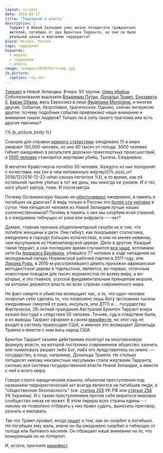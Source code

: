 ```yaml
---
layout: ru-post
date: 2019-03-17
title: "Терроризм и власть"
description: |
  Терракт в Новой Зеландии унес жизни пятидесяти гражданских
  жителей, погибших от рук Брентона Тарранта, но они ли были
  реальной целью и жертвами террориста?
place: Москва, Россия
tags: терроризм
keywords:
  - мораль
  - терроризм
  - власть
image: /images/2019/03/trump.jpg
jb_picture:
  caption: ria.net
---
```


[Терракт](https://korrespondent.net/world/4076051-terakt-v-novoi-zelandyy-zaderzhannyi-strelok-sovershyl-oba-napadenyia)
в Новой Зеландии. Вчера. 50 трупов. [Один убийца](https://korrespondent.net/world/4075598-strelba-v-zelandyy-ustanovlena-lychnost-strelka).
Соболезнования выразили [Владимир Путин](http://kremlin.ru/events/president/news/60069),
[Дональд Трамп](https://twitter.com/realDonaldTrump/status/1106520743855251456),
[Елизавета II](https://www.royal.uk/message-queen-people-new-zealand),
[Барак Обама](https://www.facebook.com/6815841748/posts/10156556513546749?sfns=mo),
весь Евросоюз в лице
[Федерики Могерини](https://eeas.europa.eu/headquarters/headquarters-homepage/59634/statement-high-representativevice-president-federica-mogherini-terrorist-attacks-christchurch_en),
и многие другие. Событие, безусловно, трагическое. Однако,
сейчас интересно другое: почему подобные события привлекают наше внимание и внимание наших лидеров?
Только ли в силу своего трагизма или есть другие причины?

{% jb_picture_body %}

<!--more-->

Сначала для справки
[немного статистики](http://death-life.ru/prochie-voprosy/43-skolko-lyudey-umiraet-v-den-god-minutu-sekundu-v-mire-rossii-moskve.html):
ежедневно (!) в мире умирает 150,000 человек, из них 40 тысяч от голода.
3000 человек гибнет ежедневно в результате дорожно-транспортных происшествий,
а [1000 человек](https://en.wikipedia.org/wiki/List_of_countries_by_intentional_homicide_rate) становится
жертвами убийц. Тысяча. Ежедневно.

В мечетях Крайстчерча погибло 50 человек. Каждого из них похоронят
с почестями, как [ни в чем неповинную жертву]({% post_url 2016/12/2016-12-22-what-causes-terrorism %}),
в то время, как об остальной тысяче убитых в тот же день, мы никогда не узнаем.
И о тех, кого убьют завтра, тоже. И послезавтра.

Почему Останкинскую башню не [обесточивают](https://tvzvezda.ru/news/vstrane_i_mire/content/201903160322-osqv.htm)
ежедневно, в память о погибших на дорогах? А ведь только в России это
[более ста человек](http://death-life.ru/prochie-voprosy/43-skolko-lyudey-umiraet-v-den-god-minutu-sekundu-v-mire-rossii-moskve.html)
в сутки. Чем пятьдесят человек из Новой Зеландии лучше наших соотечественников? Почему
в память о них мы скорбим всей страной, а о ежедневно гибнущих от рака или
инфракта --- нет?

Думаю, главная причина общепланетарной скорби не в том, что погибли
женщины и дети. Они гибнут, как показывает статистика, ежедневно в гораздо
б&#x43E;&#x301;льших количествах, и они не менее невинны, чем мусульмане
из Новозеландской церкви. Дело в другом. Каждый такой терракт, а они
последнее время случаются [все чаще](https://www.independent.co.uk/news/world/politics/global-terrorism-index-farright-attacks-increase-overall-deaths-fall-institute-for-economics-peace-a8667031.html),
вспомним хотя бы [Андреаса Брейвика](https://ru.wikipedia.org/wiki/%D0%91%D1%80%D0%B5%D0%B9%D0%B2%D0%B8%D0%BA,_%D0%90%D0%BD%D0%B4%D0%B5%D1%80%D1%81_%D0%91%D0%B5%D1%80%D0%B8%D0%BD%D0%B3),
убившего 77 человек в ходе нападения на молодежный лагерь Норвежской
рабочей партии в 2011 году, или
[Дилана Руфа](https://ru.wikipedia.org/wiki/%D0%A0%D1%83%D1%84,_%D0%94%D0%B8%D0%BB%D0%B0%D0%BD),
в 2015-м расстрелявшего
девять прихожан африканской методистской церкви в Чарльстоне,
является, во-первых, отличным новостным поводом для тысяч журналистов
по всему миру, а во-вторых, и это главное, угрозой фундаментальным принципам
морали, на которых держится власть во всех странах современного мира.

Не факт смерти и убийства возмущает нас, а то, что один человек позволил себе
сделать то, что позволено лишь Богу (вспомним тысячи ежедневных смертей от
рака, инсульта, или ДТП) и ... государству. Фактически,
28-летний гражданин Австралии Брентон Таррант вчера казнил без суда и следствия
50 человек. Точнее, суд и следствие были, и их выводы Таррант оформил
в своем [манифесте](https://observer.news/featured/the-manifesto-of-brenton-tarrant-a-right-wing-terrorist-on-a-crusade/),
но этот суд не входит в систему правосудия США,
и именно это возмущает Дональда Трампа и вместе с ним весь народ США.

Брентон Таррант своими действиями посягнул на многовековую формулу власти, на которой
построено современное общество: казнить или помиловать решает либо Бог, либо
его представитель на земле --- государство, в лице, например, Дональда Трампа.
Не столько пятьдесят никому неизвестных мусульман стали жертвами Тарранта, сколько вся система
государственной власти Новой Зеландии, а вместе с ней и всего мира.

Говоря строго юридическим языком,
объектом преступления под названием террористический акт всегда являются не погибшие люди, а
"общественная безопасность" (см.
[статью 205](https://ru.wikisource.org/wiki/%D0%A3%D0%B3%D0%BE%D0%BB%D0%BE%D0%B2%D0%BD%D1%8B%D0%B9_%D0%BA%D0%BE%D0%B4%D0%B5%D0%BA%D1%81_%D0%A0%D0%BE%D1%81%D1%81%D0%B8%D0%B9%D1%81%D0%BA%D0%BE%D0%B9_%D0%A4%D0%B5%D0%B4%D0%B5%D1%80%D0%B0%D1%86%D0%B8%D0%B8/%D0%93%D0%BB%D0%B0%D0%B2%D0%B0_24#%D0%A1%D1%82%D0%B0%D1%82%D1%8C%D1%8F_205)
УК РФ или
[статью 258](https://zakon.rada.gov.ua/laws/show/2341-14#n1707)
УК Украины).
И с таким преступлением против себя мириться мировое сообщество никак не может.
В этом лидеры всех страны едины --- никому не позволено отбирать у них право судить,
выносить приговор, казнить и миловать.

Так что Трамп лукавит, когда [пишет](https://twitter.com/realDonaldTrump/status/1106520743855251456)
о том, как он скорбит о погибших. Не погибших
ему жаль, иначе он бы ежедневно скорбил о гибнущих от голода или бытового насилия.
Он обращает наше внимание на то, что конкуренции он не потерпит.

И, кстати, прочтите
[манифест](https://observer.news/featured/the-manifesto-of-brenton-tarrant-a-right-wing-terrorist-on-a-crusade/).
